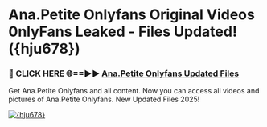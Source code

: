 # Ana.Petite Onlyfans Original Videos 0nlyFans Leaked - Files Updated! ({hju678})

<h3>🔴 CLICK HERE 🌐==►► <a href="https://tinyurl.com/ms9xzufz" rel="nofollow">Ana.Petite Onlyfans Updated Files</a></h3>

Get Ana.Petite Onlyfans and all content. Now you can access all videos and pictures of Ana.Petite Onlyfans. New Updated Files 2025!

[![{hju678}](https://i.imgur.com/PQ7UWWw.gif)](https://tinyurl.com/ms9xzufz)
